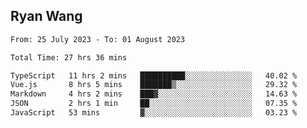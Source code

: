 ## Ryan Wang

<!--START_SECTION:waka-->

```txt
From: 25 July 2023 - To: 01 August 2023

Total Time: 27 hrs 36 mins

TypeScript   11 hrs 2 mins   ██████████░░░░░░░░░░░░░░░   40.02 %
Vue.js       8 hrs 5 mins    ███████▒░░░░░░░░░░░░░░░░░   29.32 %
Markdown     4 hrs 2 mins    ███▓░░░░░░░░░░░░░░░░░░░░░   14.63 %
JSON         2 hrs 1 min     ██░░░░░░░░░░░░░░░░░░░░░░░   07.35 %
JavaScript   53 mins         ▓░░░░░░░░░░░░░░░░░░░░░░░░   03.23 %
```

<!--END_SECTION:waka-->

